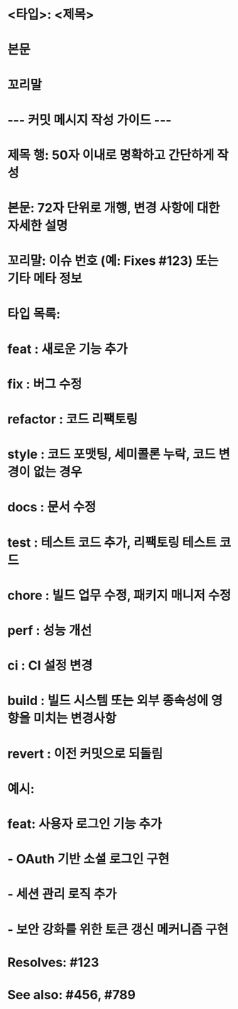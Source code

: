 # <타입>: <제목>

# 본문

# 꼬리말

# --- 커밋 메시지 작성 가이드 ---
# 제목 행: 50자 이내로 명확하고 간단하게 작성
# 본문: 72자 단위로 개행, 변경 사항에 대한 자세한 설명
# 꼬리말: 이슈 번호 (예: Fixes #123) 또는 기타 메타 정보
#
# 타입 목록:
#   feat     : 새로운 기능 추가
#   fix      : 버그 수정
#   refactor : 코드 리팩토링
#   style    : 코드 포맷팅, 세미콜론 누락, 코드 변경이 없는 경우
#   docs     : 문서 수정
#   test     : 테스트 코드 추가, 리팩토링 테스트 코드
#   chore    : 빌드 업무 수정, 패키지 매니저 수정
#   perf     : 성능 개선
#   ci       : CI 설정 변경
#   build    : 빌드 시스템 또는 외부 종속성에 영향을 미치는 변경사항
#   revert   : 이전 커밋으로 되돌림
#
# 예시:
# feat: 사용자 로그인 기능 추가
#
# - OAuth 기반 소셜 로그인 구현
# - 세션 관리 로직 추가
# - 보안 강화를 위한 토큰 갱신 메커니즘 구현
#
# Resolves: #123
# See also: #456, #789 